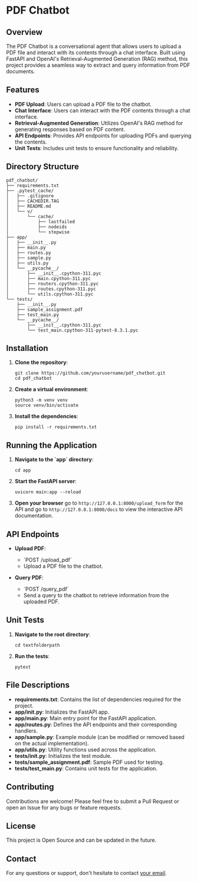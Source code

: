 # PDF Chatbot

## Overview

The PDF Chatbot is a conversational agent that allows users to upload a PDF file and interact with its contents through a chat interface. Built using FastAPI and OpenAI's Retrieval-Augmented Generation (RAG) method, this project provides a seamless way to extract and query information from PDF documents.

## Features

- **PDF Upload**: Users can upload a PDF file to the chatbot.
- **Chat Interface**: Users can interact with the PDF contents through a chat interface.
- **Retrieval-Augmented Generation**: Utilizes OpenAI's RAG method for generating responses based on PDF content.
- **API Endpoints**: Provides API endpoints for uploading PDFs and querying the contents.
- **Unit Tests**: Includes unit tests to ensure functionality and reliability.

## Directory Structure

```
pdf_chatbot/
├── requirements.txt
├── .pytest_cache/
│   ├── .gitignore
│   ├── CACHEDIR.TAG
│   ├── README.md
│   └── v/
│       └── cache/
│           ├── lastfailed
│           ├── nodeids
│           └── stepwise
├── app/
│   ├── __init__.py
│   ├── main.py
│   ├── routes.py
│   ├── sample.py
│   ├── utils.py
│   └── __pycache__/
│       ├── __init__.cpython-311.pyc
│       ├── main.cpython-311.pyc
│       ├── routers.cpython-311.pyc
│       ├── routes.cpython-311.pyc
│       └── utils.cpython-311.pyc
└── tests/
    ├── __init__.py
    ├── sample_assignment.pdf
    ├── test_main.py
    └── __pycache__/
        ├── __init__.cpython-311.pyc
        └── test_main.cpython-311-pytest-8.3.1.pyc
```

## Installation

1. **Clone the repository**:
   ```
   git clone https://github.com/yourusername/pdf_chatbot.git
   cd pdf_chatbot
   ```

2. **Create a virtual environment**:
   ```
   python3 -m venv venv
   source venv/bin/activate
   ```

3. **Install the dependencies**:
   ```
   pip install -r requirements.txt
   ```

## Running the Application

1. **Navigate to the \`app\` directory**:
   ```
   cd app
   ```

2. **Start the FastAPI server**:
   ```
   uvicorn main:app --reload
   ```

3. **Open your browser** go to `http://127.0.0.1:8000/upload_form` for the API and go to `http://127.0.0.1:8000/docs` to view the interactive API documentation.

## API Endpoints

- **Upload PDF**: 
  - \`POST /upload_pdf\`
  - Upload a PDF file to the chatbot.

- **Query PDF**: 
  - \`POST /query_pdf\`
  - Send a query to the chatbot to retrieve information from the uploaded PDF.

## Unit Tests

1. **Navigate to the root directory**:
   ```
   cd textfolderpath
   ```

2. **Run the tests**:
   ```
   pytest
   ```

## File Descriptions

- **requirements.txt**: Contains the list of dependencies required for the project.
- **app/__init__.py**: Initializes the FastAPI app.
- **app/main.py**: Main entry point for the FastAPI application.
- **app/routes.py**: Defines the API endpoints and their corresponding handlers.
- **app/sample.py**: Example module (can be modified or removed based on the actual implementation).
- **app/utils.py**: Utility functions used across the application.
- **tests/__init__.py**: Initializes the test module.
- **tests/sample_assignment.pdf**: Sample PDF used for testing.
- **tests/test_main.py**: Contains unit tests for the application.

## Contributing

Contributions are welcome! Please feel free to submit a Pull Request or open an Issue for any bugs or feature requests.

## License

This project is Open Source and can be updated in the future. 

## Contact

For any questions or support, don't hesitate to contact [your email](Ilamugil.balasubramaniam1@gmail.com).
